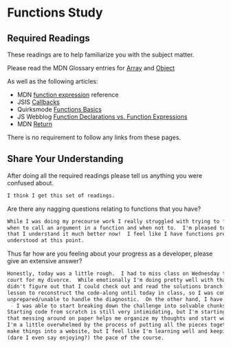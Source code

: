 # Functions Study

## Required Readings

These readings are to help familiarize you with the subject matter.

Please read the MDN Glossary entries for [Array](https://developer.mozilla.org/en-US/docs/Glossary/array) and [Object](https://developer.mozilla.org/en-US/docs/Glossary/Object)

As well as the following articles:

-   MDN [function expression](https://developer.mozilla.org/en-US/docs/Web/JavaScript/Reference/Operators/function) reference
-   JSIS [Callbacks](http://javascriptissexy.com/understand-javascript-callback-functions-and-use-them/)
-   Quirksmode [Functions Basics](http://www.quirksmode.org/js/function.html)
-   JS Webblog [Function Declarations vs. Function Expressions](https://javascriptweblog.wordpress.com/2010/07/06/function-declarations-vs-function-expressions/)
-   MDN [Return](https://developer.mozilla.org/en-US/docs/Web/JavaScript/Reference/Statements/return)

There is no requirement to follow any links from these pages.

## Share Your Understanding

After doing all the required readings please tell us anything you were confused about.

```md
I think I get this set of readings.
```

Are there any nagging questions relating to functions that you have?

```md
While I was doing my precourse work I really struggled with trying to figure out
when to call an argument in a function and when not to.  I'm pleased to say
that I understand it much better now!  I feel like I have functions pretty well
understood at this point.
```

Thus far how are you feeling about your progress as a developer, please give
an extensive answer?

```md
Honestly, today was a little rough.  I had to miss class on Wednesday to go to
court for my divorce.  While emotionally I'm doing pretty well with that, I
didn't figure out that I could check out and read the solutions branch of the
lesson to reconstruct the code-along until today in class, so I was completely
unprepared/unable to handle the diagnostic.  On the other hand, I have some hope
 - I was able to start breaking down the challenge into solvable chunks.
Starting code from scratch is still very intimidating, but I'm starting to find
that messing around on paper helps me organize my thoughts and start working.
I'm a little overwhelmed by the process of putting all the pieces together to
make things into a website, but I feel like I'm learning well and keeping up
(dare I even say enjoying?) the pace of the course.
```
